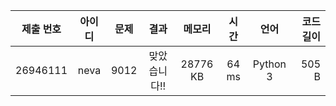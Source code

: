 | 제출 번호 | 아이디 | 문제 |     결과     |  메모리  | 시간  |   언어   | 코드 길이 |
| --------- | :----: | :--: | :----------: | :------: | :---: | :------: | --------: |
| 26946111  |  neva  | 9012 | 맞았습니다!! | 28776 KB | 64 ms | Python 3 |     505 B |
